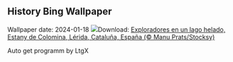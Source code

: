 ## History Bing Wallpaper
Wallpaper date: 2024-01-18
![](https://www.bing.com/th?id=OHR.EstanyColomina_ES-ES2289553231_UHD.jpg&w=1000)Download: [Exploradores en un lago helado, Estany de Colomina, Lérida, Cataluña, España (© Manu Prats/Stocksy)](https://www.bing.com/th?id=OHR.EstanyColomina_ES-ES2289553231_UHD.jpg)

Auto get programm by LtgX
